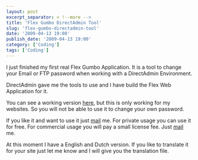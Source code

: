 ```yaml
---
layout: post
excerpt_separator: < !--more -->
title: 'Flex Gumbo DirectAdmin Tool'
slug: 'flex-gumbo-directadmin-tool'
date: '2009-04-13 19:00'
publish_date: '2009-04-13 19:00'
category: ['Coding']
tags: ['Coding']
---
```

I just finished my first real Flex Gumbo Application. It is a tool to change
your Email or FTP password when working with a DirectAdmin Environment.  
  
DirectAdmin gave me the tools to use and I have build the Flex Web Application
for it.  
  
  
  
You can see a working version [here](http://www.brighthost.eu/directadmin/
"DirectAdmin User Tool build in Flex Gumbo"), but this is only working for my
websites. So you will not be able to use it to change your own password.

If you like it and want to use it just [mail](mailto:theo@vandersluijs.nl) me.
For private usage you can use it for free. For commercial usage you will pay a
small license fee. Just [mail](mailto:theo@vandersluijs.nl) me.  
  
At this moment I have a English and Dutch version. If you like to translate it
for your site just let me know and I will give you the translation file.

